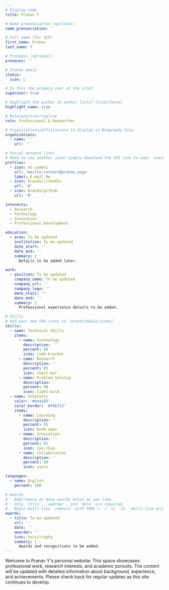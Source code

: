 ```yaml
---
# Display name
title: Pranav Y

# Name pronunciation (optional)
name_pronunciation: ''

# Full name (for SEO)
first_name: Pranav
last_name: Y

# Pronouns (optional)
pronouns: ''

# Status emoji
status:
  icon: 🌟

# Is this the primary user of the site?
superuser: true

# Highlight the author in author lists? (true/false)
highlight_name: true

# Role/position/tagline
role: Professional & Researcher

# Organizations/Affiliations to display in Biography blox
organizations:
  - name: ''
    url: ''

# Social network links
# Need to use another icon? Simply download the SVG icon to your `assets/media/icons/` folder.
profiles:
  - icon: at-symbol
    url: 'mailto:contact@pranav.yoga'
    label: E-mail Me
  - icon: brands/linkedin
    url: '#'
  - icon: brands/github
    url: '#'

interests:
  - Research
  - Technology
  - Innovation
  - Professional Development

education:
  - area: To be updated
    institution: To be updated
    date_start: ''
    date_end: ''
    summary: |
      Details to be added later.

work:
  - position: To be updated
    company_name: To be updated
    company_url: ''
    company_logo: ''
    date_start: ''
    date_end: ''
    summary: |
      Professional experience details to be added.

# Skills
# Add your own SVG icons to `assets/media/icons/`
skills:
  - name: Technical Skills
    items:
      - name: Technology
        description: ''
        percent: 80
        icon: code-bracket
      - name: Research
        description: ''
        percent: 85
        icon: chart-bar
      - name: Problem Solving
        description: ''
        percent: 90
        icon: light-bulb
  - name: Interests
    color: '#eeac02'
    color_border: '#f0bf23'
    items:
      - name: Learning
        description: ''
        percent: 95
        icon: book-open
      - name: Innovation
        description: ''
        percent: 85
        icon: cpu-chip
      - name: Collaboration
        description: ''
        percent: 80
        icon: users

languages:
  - name: English
    percent: 100

# Awards.
#   Add/remove as many awards below as you like.
#   Only `title`, `awarder`, and `date` are required.
#   Begin multi-line `summary` with YAML's `|` or `|2-` multi-line prefix and indent 2 spaces below.
awards:
  - title: To be updated
    url: ''
    date: ''
    awarder: ''
    icon: hero/trophy
    summary: |
      Awards and recognitions to be added.
---
```


Welcome to Pranav Y's personal website. This space showcases professional work, research interests, and academic pursuits. The content will be updated with detailed information about background, experience, and achievements. Please check back for regular updates as this site continues to develop.
